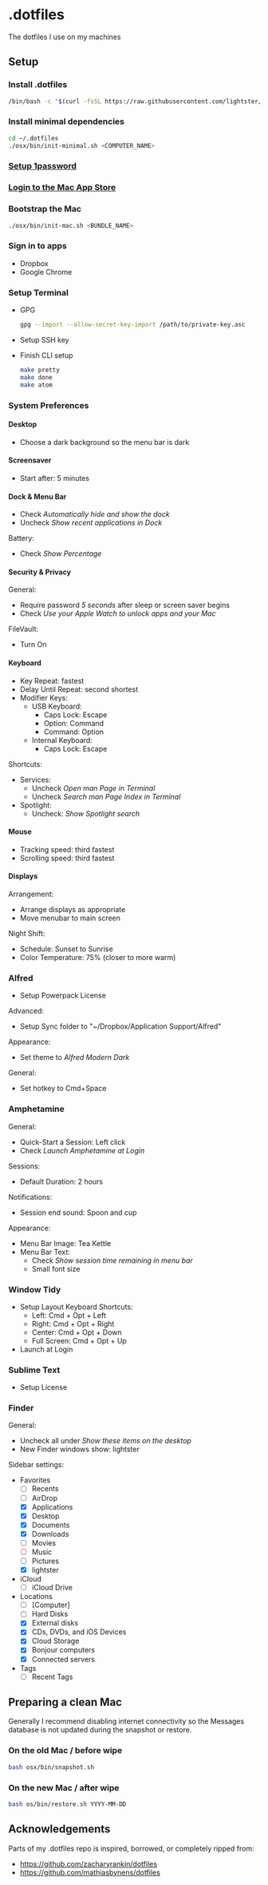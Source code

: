 # .dotfiles

The dotfiles I use on my machines

## Setup

### Install .dotfiles
```bash
/bin/bash -c "$(curl -fsSL https://raw.githubusercontent.com/lightster/.dotfiles/HEAD/osx/bin/install.sh)"
```

### Install minimal dependencies
```bash
cd ~/.dotfiles
./osx/bin/init-minimal.sh <COMPUTER_NAME>
```

### <a href="onepassword://">Setup 1password</a>

### <a href="https://appstore.com]">Login to the Mac App Store</a>

### Bootstrap the Mac
```bash
./osx/bin/init-mac.sh <BUNDLE_NAME>
```

### Sign in to apps

- Dropbox
- Google Chrome

### Setup Terminal

- GPG
  ```bash
  gpg --import --allow-secret-key-import /path/to/private-key.asc
  ```

- Setup SSH key

- Finish CLI setup
  ```bash
  make pretty
  make done
  make atom
  ```

### System Preferences

#### Desktop
- Choose a dark background so the menu bar is dark

#### Screensaver
- Start after: 5 minutes

#### Dock & Menu Bar
- Check *Automatically hide and show the dock*
- Uncheck *Show recent applications in Dock*

Battery:
- Check *Show Percentage*

#### Security & Privacy
General:
- Require password *5 seconds* after sleep or screen saver begins
- Check *Use your Apple Watch to unlock apps and your Mac*

FileVault:
- Turn On

#### Keyboard
- Key Repeat: fastest
- Delay Until Repeat: second shortest
- Modifier Keys:
  - USB Keyboard:
    - Caps Lock: Escape
    - Option: Command
    - Command: Option
  - Internal Keyboard:
    - Caps Lock: Escape

Shortcuts:
- Services:
  - Uncheck *Open man Page in Terminal*
  - Uncheck *Search man Page Index in Terminal*
- Spotlight:
  - Uncheck: *Show Spotlight search*

#### Mouse

- Tracking speed: third fastest
- Scrolling speed: third fastest

#### Displays
Arrangement:
- Arrange displays as appropriate
- Move menubar to main screen

Night Shift:
- Schedule: Sunset to Sunrise
- Color Temperature: 75% (closer to more warm)

### Alfred
- Setup Powerpack License

Advanced:
- Setup Sync folder to "~/Dropbox/Application Support/Alfred"

Appearance:
- Set theme to *Alfred Modern Dark*

General:
- Set hotkey to Cmd+Space

### Amphetamine
General:
- Quick-Start a Session: Left click
- Check *Launch Amphetamine at Login*

Sessions:
- Default Duration: 2 hours

Notifications:
- Session end sound: Spoon and cup

Appearance:
- Menu Bar Image: Tea Kettle
- Menu Bar Text:
  - Check *Show session time remaining in menu bar*
  - Small font size

### Window Tidy
- Setup Layout Keyboard Shortcuts:
  - Left: Cmd + Opt + Left
  - Right: Cmd + Opt + Right
  - Center: Cmd + Opt + Down
  - Full Screen: Cmd + Opt + Up
- Launch at Login

### Sublime Text
- Setup License

### Finder
General:
- Uncheck all under *Show these items on the desktop*
- New Finder windows show: lightster

Sidebar settings:
- Favorites
  - [ ] Recents
  - [ ] AirDrop
  - [x] Applications
  - [x] Desktop
  - [x] Documents
  - [x] Downloads
  - [ ] Movies
  - [ ] Music
  - [ ] Pictures
  - [x] lightster
- iCloud
  - [ ] iCloud Drive
- Locations
  - [ ] [Computer]
  - [ ] Hard Disks
  - [x] External disks
  - [x] CDs, DVDs, and iOS Devices
  - [x] Cloud Storage
  - [x] Bonjour computers
  - [x] Connected servers
- Tags
  - [ ] Recent Tags

## Preparing a clean Mac

Generally I recommend disabling internet connectivity so the Messages database is not updated during the snapshot or restore.

### On the old Mac / before wipe

```bash
bash osx/bin/snapshot.sh
```

### On the new Mac / after wipe

```bash
bash os/bin/restore.sh YYYY-MM-DD
```

## Acknowledgements

Parts of my .dotfiles repo is inspired, borrowed, or completely ripped from:

 - https://github.com/zacharyrankin/dotfiles
 - https://github.com/mathiasbynens/dotfiles
